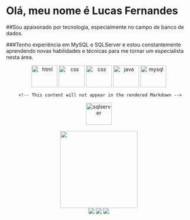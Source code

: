 # Olá, meu nome é Lucas Fernandes
##Sou apaixonado por tecnologia, especialmente no campo de banco de dados. 

###Tenho experiência em MySQL e SQLServer e estou constantemente aprendendo novas habilidades e técnicas para me tornar um especialista nesta área.

<div align="center">
   <a href="https://github.com/lucasrx6">
      <img align="center" alt="html" height="60" width="70" src="https://cdn.jsdelivr.net/gh/devicons/devicon/icons/html5/html5-original-wordmark.svg"><a/>
   <a href="https://github.com/lucasrx6">
      <img align="center" alt="css" height="60" width="70" src="https://cdn.jsdelivr.net/gh/devicons/devicon/icons/css3/css3-original-wordmark.svg"><a/>
   <a href="https://github.com/lucasrx6">
      <img align="center" alt="css" height="60" width="70" src="https://cdn.jsdelivr.net/gh/devicons/devicon/icons/bootstrap/bootstrap-original-wordmark.svg" /><a/>
   <a href="https://github.com/lucasrx6">
      <img align="center" alt="java" height="60" width="70" src="https://cdn.jsdelivr.net/gh/devicons/devicon/icons/java/java-original-wordmark.svg"><a/>
   <a href="https://github.com/lucasrx6">
      <img align="center" alt="mysql" height="60" width="70" src="https://cdn.jsdelivr.net/gh/devicons/devicon/icons/mysql/mysql-original-wordmark.svg"><a/>
      
     <!-- This content will not appear in the rendered Markdown -->
   <a href="https://github.com/lucasrx6">
      <img align="center" alt="sqlserver" height="60" width="70" src="https://cdn.jsdelivr.net/gh/devicons/devicon/icons/microsoftsqlserver/microsoftsqlserver-plain-wordmark.svg"><a/>
  
</div><br>
<div align="center">
  <a href="https://github.com/lucasrx6">
  <img height="210em" src="https://github-readme-stats.vercel.app/api?username=lucasrx6&show_icons=true&theme=dracula&include_all_commits=true&count_private=true"/></a>
</div>
    
<div align="center">
    <a href="https://www.facebook.com/lucas.fernandes.199666" target="_blank">
        <img src="https://img.shields.io/badge/Facebook-1877F2?style=for-the-badge&logo=facebook&logoColor=white" target="_blank"/><a/>
    <a href="https://www.instagram.com/fernand.luks/" target="_blank">
        <img src="https://img.shields.io/badge/Instagram-E4405F?style=for-the-badge&logo=instagram&logoColor=white" target="_blank"/><a/>
    <a href="[https://www.linkedin.com/in/lucas-fernandes-de-oliveira-011813154/]" target="_blank">
        <img src="https://img.shields.io/badge/LinkedIn-0077B5?style=for-the-badge&logo=linkedin&logoColor=white" target="_blank"/><a/>
</div>
<div align="center">  
</div>
